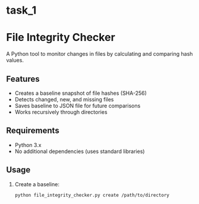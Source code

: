 # task_1
# File Integrity Checker

A Python tool to monitor changes in files by calculating and comparing hash values.

## Features

- Creates a baseline snapshot of file hashes (SHA-256)
- Detects changed, new, and missing files
- Saves baseline to JSON file for future comparisons
- Works recursively through directories

## Requirements

- Python 3.x
- No additional dependencies (uses standard libraries)

## Usage

1. Create a baseline:
   ```bash
   python file_integrity_checker.py create /path/to/directory
